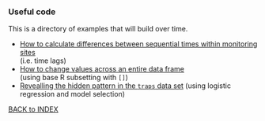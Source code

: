 ### Useful code 

This is a directory of examples that will build over time.

* [How to calculate differences between sequential times within monitoring sites](timelag.md)  
(i.e. time lags)
* [How to change values across an entire data frame](changing_all_values.md)  
(using base R subsetting with `[]`)
* [Revealling the hidden pattern in the `traps` data set](hidden_pattern.md)
(using logistic regression and model selection)

[BACK to INDEX](index.md)
